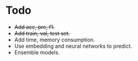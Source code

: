 # Todo
- ~~Add acc, pre, f1.~~
- ~~Add train, val, test set.~~
- Add time, memory consumption.
- Use embedding and neural networks to predict.
- Ensemble models.